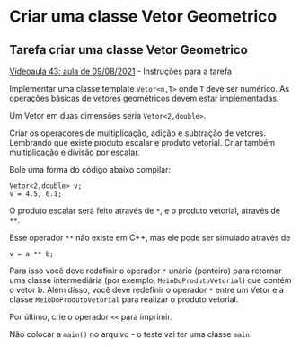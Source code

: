 # Criar uma classe Vetor Geometrico

## Tarefa criar uma classe Vetor Geometrico

[Videoaula 43: aula de 09/08/2021](https://www.loom.com/share/bf5ec5fbe99a46ac9a46e15295714508) - Instruções para a tarefa

Implementar uma classe template `Vetor<n,T>` onde `T` deve ser numérico. As operações básicas de vetores geométricos devem estar implementadas.

Um Vetor em duas dimensões seria `Vetor<2,double>`.

Criar os operadores de multiplicação, adição e subtração de vetores. Lembrando que existe produto escalar e produto vetorial. Criar também multiplicação e divisão por escalar.

Bole uma forma do código abaixo compilar:

```
Vetor<2,double> v;
v = 4.5, 6.1;
```

O produto escalar será feito através de `*`, e o produto vetorial, através de `**`.

Esse operador `**` não existe em C++, mas ele pode ser simulado através de 

```
v = a ** b;
```

Para isso você deve redefinir o operador `*` unário (ponteiro) para retornar uma classe intermediária (por exemplo, `MeioDoProdutoVetorial`) que contém o vetor b. Além disso, você deve redefinir o operador `*` entre um Vetor e a classe `MeioDoProdutoVetorial` para realizar o produto vetorial.

Por último, crie o operador `<<` para imprimir. 

Não colocar a `main()` no arquivo - o teste vai ter uma classe `main`.